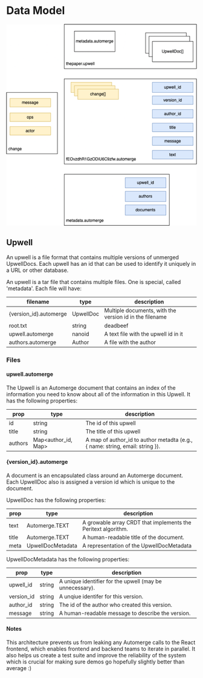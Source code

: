 # Data Model

![upwell](upwell-v0.drawio.png)

## Upwell 

An upwell is a file format that contains multiple versions of unmerged UpwellDocs. Each upwell has an id that can be used to identify it uniquely in a URL or other database. 

An upwell is a tar file that contains multiple files. One is special, called 'metadata'. Each file will have:

| filename | type | description
| --- | --- | --- | 
| {version_id}.automerge | UpwellDoc | Multiple documents, with the version id in the filename
| root.txt | string | deadbeef
| upwell.automerge | nanoid | A text file with the upwell id in it
| authors.automerge | Author | A file with the author


### Files
#### upwell.automerge

The Upwell is an Automerge document that contains an index of the information you need to know about all of the information in this Upwell. It has the following properties:

| prop | type | description 
| --- | --- | --- 
| id | string | The id of this upwell
| title | string | The title of this upwell
| authors | Map<author_id, Map> | A map of author_id to author metadta (e.g., { name: string, email: string }). 

#### {version_id}.automerge

A document is an encapsulated class around an Automerge document. Each UpwellDoc also is assigned a version id which is unique to the document.

UpwellDoc has the following properties:

| prop | type | description
| --- | --- | --- | 
| text | Automerge.TEXT | A growable array CRDT that implements the Peritext algorithm.
| title | Automerge.TEXT | A human-readable title of the document.
| meta | UpwellDocMetadata | A representation of the UpwellDocMetadata

UpwellDocMetadata has the following properties:

| prop | type | description
| --- | --- | --- | 
| upwell_id | string | A unique identifier for the upwell (may be unnecessary).
| version_id | string| A unqiue identifer for this version.
| author_id | string | The id of the author who created this version. 
| message | string | A human-readable message to describe the version.

#### Notes

This architecture prevents us from leaking any Automerge calls to the React frontend, which enables frontend and backend teams to iterate in parallel. It also helps us create a test suite and improve the reliability of the system which is crucial for making sure demos go hopefully slightly better than average :)
